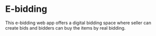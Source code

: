 # E-bidding
This e-bidding web app offers a digital bidding space where seller can create bids and bidders can buy the items by real bidding.

